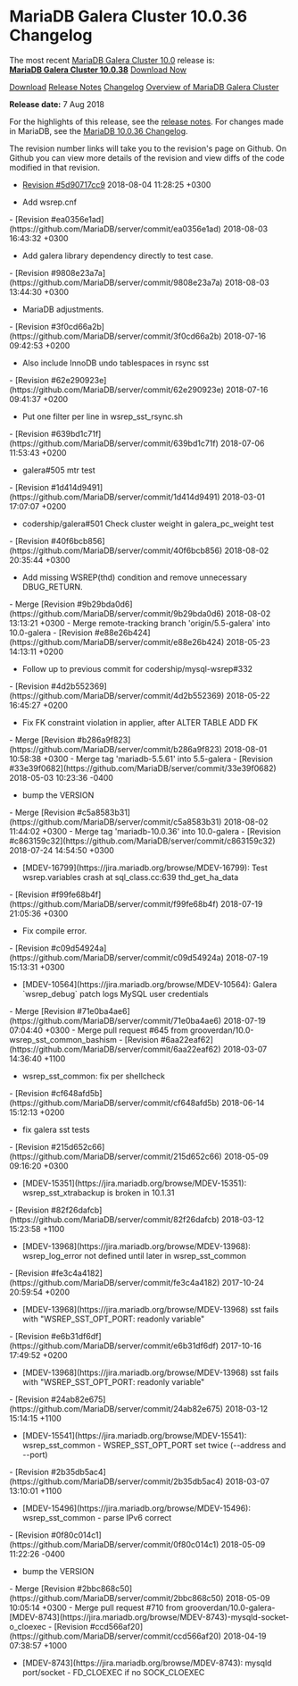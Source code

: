 # MariaDB Galera Cluster 10.0.36 Changelog

The most recent [MariaDB Galera Cluster 10.0](/kb/en/galera/) release is:<br>
<span class="cstm-style lead"><strong>[MariaDB Galera Cluster 10.0.38](/replication/galera-cluster/mariadb-galera-cluster-releases/mariadb-galera-100-release-notes/mariadb-galera-cluster-10038-release-notes/)</strong> [Download<span>&nbsp;</span>Now](https://downloads.mariadb.org/mariadb-galera/10.0)</span>

[Download](http://downloads.mariadb.org/mariadb-galera/10.0.36)
[Release Notes](/replication/galera-cluster/mariadb-galera-cluster-releases/mariadb-galera-100-release-notes/mariadb-galera-cluster-10036-release-notes/)
[Changelog](/replication/galera-cluster/mariadb-galera-cluster-releases/mariadb-galera-100-changelogs/mariadb-galera-cluster-10036-changelog/)
[Overview of MariaDB Galera Cluster](/replication/galera-cluster/what-is-mariadb-galera-cluster/)

<strong>Release date:</strong>  7 Aug 2018

For the highlights of this release, see the
[release notes](/replication/galera-cluster/mariadb-galera-cluster-releases/mariadb-galera-100-release-notes/mariadb-galera-cluster-10036-release-notes/).
For changes made in MariaDB, see the [MariaDB 10.0.36 Changelog](/kb/en/mariadb-10036-changelog/).

The revision number links will take you to the revision's page on Github. On
Github you can view more details of the revision and view diffs of the code
modified in that revision.

- [Revision #5d90717cc9](https://github.com/MariaDB/server/commit/5d90717cc9)
<span class="cstm-style datetime">2018-08-04 11:28:25 +0300</span>
<ul start="1"><li>Add wsrep.cnf
</li></ul>
- [Revision #ea0356e1ad](https://github.com/MariaDB/server/commit/ea0356e1ad)
<span class="cstm-style datetime">2018-08-03 16:43:32 +0300</span>
<ul start="1"><li>Add galera library dependency directly to test case.
</li></ul>
- [Revision #9808e23a7a](https://github.com/MariaDB/server/commit/9808e23a7a)
<span class="cstm-style datetime">2018-08-03 13:44:30 +0300</span>
<ul start="1"><li>MariaDB adjustments.
</li></ul>
- [Revision #3f0cd66a2b](https://github.com/MariaDB/server/commit/3f0cd66a2b)
<span class="cstm-style datetime">2018-07-16 09:42:53 +0200</span>
<ul start="1"><li>Also include InnoDB undo tablespaces in rsync sst
</li></ul>
- [Revision #62e290923e](https://github.com/MariaDB/server/commit/62e290923e)
<span class="cstm-style datetime">2018-07-16 09:41:37 +0200</span>
<ul start="1"><li>Put one filter per line in wsrep_sst_rsync.sh
</li></ul>
- [Revision #639bd1c71f](https://github.com/MariaDB/server/commit/639bd1c71f)
<span class="cstm-style datetime">2018-07-06 11:53:43 +0200</span>
<ul start="1"><li>galera#505 mtr test
</li></ul>
- [Revision #1d414d9491](https://github.com/MariaDB/server/commit/1d414d9491)
<span class="cstm-style datetime">2018-03-01 17:07:07 +0200</span>
<ul start="1"><li>codership/galera#501 Check cluster weight in galera_pc_weight test
</li></ul>
- [Revision #40f6bcb856](https://github.com/MariaDB/server/commit/40f6bcb856)
<span class="cstm-style datetime">2018-08-02 20:35:44 +0300</span>
<ul start="1"><li>Add missing WSREP(thd) condition and remove unnecessary DBUG_RETURN.
</li></ul>
- <span class="cstm-style merge">Merge [Revision #9b29bda0d6](https://github.com/MariaDB/server/commit/9b29bda0d6) 2018-08-02 13:13:21 +0300 - Merge remote-tracking branch 'origin/5.5-galera' into 10.0-galera</span>
- [Revision #e88e26b424](https://github.com/MariaDB/server/commit/e88e26b424)
<span class="cstm-style datetime">2018-05-23 14:13:11 +0200</span>
<ul start="1"><li>Follow up to previous commit for codership/mysql-wsrep#332
</li></ul>
- [Revision #4d2b552369](https://github.com/MariaDB/server/commit/4d2b552369)
<span class="cstm-style datetime">2018-05-22 16:45:27 +0200</span>
<ul start="1"><li>Fix FK constraint violation in applier, after ALTER TABLE ADD FK
</li></ul>
- <span class="cstm-style merge">Merge [Revision #b286a9f823](https://github.com/MariaDB/server/commit/b286a9f823) 2018-08-01 10:58:38 +0300 - Merge tag 'mariadb-5.5.61' into 5.5-galera</span>
- [Revision #33e39f0682](https://github.com/MariaDB/server/commit/33e39f0682)
<span class="cstm-style datetime">2018-05-03 10:23:36 -0400</span>
<ul start="1"><li>bump the VERSION
</li></ul>
- <span class="cstm-style merge">Merge [Revision #c5a8583b31](https://github.com/MariaDB/server/commit/c5a8583b31) 2018-08-02 11:44:02 +0300 - Merge tag 'mariadb-10.0.36' into 10.0-galera</span>
- [Revision #c863159c32](https://github.com/MariaDB/server/commit/c863159c32)
<span class="cstm-style datetime">2018-07-24 14:54:50 +0300</span>
<ul start="1"><li>[MDEV-16799](https://jira.mariadb.org/browse/MDEV-16799): Test wsrep.variables crash at sql_class.cc:639 thd_get_ha_data
</li></ul>
- [Revision #f99fe68b4f](https://github.com/MariaDB/server/commit/f99fe68b4f)
<span class="cstm-style datetime">2018-07-19 21:05:36 +0300</span>
<ul start="1"><li>Fix compile error.
</li></ul>
- [Revision #c09d54924a](https://github.com/MariaDB/server/commit/c09d54924a)
<span class="cstm-style datetime">2018-07-19 15:13:31 +0300</span>
<ul start="1"><li>[MDEV-10564](https://jira.mariadb.org/browse/MDEV-10564): Galera `wsrep_debug` patch logs MySQL user credentials
</li></ul>
- <span class="cstm-style merge">Merge [Revision #71e0ba4ae6](https://github.com/MariaDB/server/commit/71e0ba4ae6) 2018-07-19 07:04:40 +0300 - Merge pull request #645 from grooverdan/10.0-wsrep_sst_common_bashism</span>
- [Revision #6aa22eaf62](https://github.com/MariaDB/server/commit/6aa22eaf62)
<span class="cstm-style datetime">2018-03-07 14:36:40 +1100</span>
<ul start="1"><li>wsrep_sst_common: fix per shellcheck
</li></ul>
- [Revision #cf648afd5b](https://github.com/MariaDB/server/commit/cf648afd5b)
<span class="cstm-style datetime">2018-06-14 15:12:13 +0200</span>
<ul start="1"><li>fix galera sst tests
</li></ul>
- [Revision #215d652c66](https://github.com/MariaDB/server/commit/215d652c66)
<span class="cstm-style datetime">2018-05-09 09:16:20 +0300</span>
<ul start="1"><li>[MDEV-15351](https://jira.mariadb.org/browse/MDEV-15351): wsrep_sst_xtrabackup is broken in 10.1.31
</li></ul>
- [Revision #82f26dafcb](https://github.com/MariaDB/server/commit/82f26dafcb)
<span class="cstm-style datetime">2018-03-12 15:23:58 +1100</span>
<ul start="1"><li>[MDEV-13968](https://jira.mariadb.org/browse/MDEV-13968): wsrep_log_error not defined until later in wsrep_sst_common
</li></ul>
- [Revision #fe3c4a4182](https://github.com/MariaDB/server/commit/fe3c4a4182)
<span class="cstm-style datetime">2017-10-24 20:59:54 +0200</span>
<ul start="1"><li>[MDEV-13968](https://jira.mariadb.org/browse/MDEV-13968) sst fails with "WSREP_SST_OPT_PORT: readonly variable"
</li></ul>
- [Revision #e6b31df6df](https://github.com/MariaDB/server/commit/e6b31df6df)
<span class="cstm-style datetime">2017-10-16 17:49:52 +0200</span>
<ul start="1"><li>[MDEV-13968](https://jira.mariadb.org/browse/MDEV-13968) sst fails with "WSREP_SST_OPT_PORT: readonly variable"
</li></ul>
- [Revision #24ab82e675](https://github.com/MariaDB/server/commit/24ab82e675)
<span class="cstm-style datetime">2018-03-12 15:14:15 +1100</span>
<ul start="1"><li>[MDEV-15541](https://jira.mariadb.org/browse/MDEV-15541): wsrep_sst_common - WSREP_SST_OPT_PORT set twice (--address and --port)
</li></ul>
- [Revision #2b35db5ac4](https://github.com/MariaDB/server/commit/2b35db5ac4)
<span class="cstm-style datetime">2018-03-07 13:10:01 +1100</span>
<ul start="1"><li>[MDEV-15496](https://jira.mariadb.org/browse/MDEV-15496): wsrep_sst_common - parse IPv6 correct
</li></ul>
- [Revision #0f80c014c1](https://github.com/MariaDB/server/commit/0f80c014c1)
<span class="cstm-style datetime">2018-05-09 11:22:26 -0400</span>
<ul start="1"><li>bump the VERSION
</li></ul>
- <span class="cstm-style merge">Merge [Revision #2bbc868c50](https://github.com/MariaDB/server/commit/2bbc868c50) 2018-05-09 10:05:14 +0300 - Merge pull request #710 from grooverdan/10.0-galera-[MDEV-8743](https://jira.mariadb.org/browse/MDEV-8743)-mysqld-socket-o_cloexec</span>
- [Revision #ccd566af20](https://github.com/MariaDB/server/commit/ccd566af20)
<span class="cstm-style datetime">2018-04-19 07:38:57 +1000</span>
<ul start="1"><li>[MDEV-8743](https://jira.mariadb.org/browse/MDEV-8743): mysqld port/socket - FD_CLOEXEC if no SOCK_CLOEXEC</li></ul>